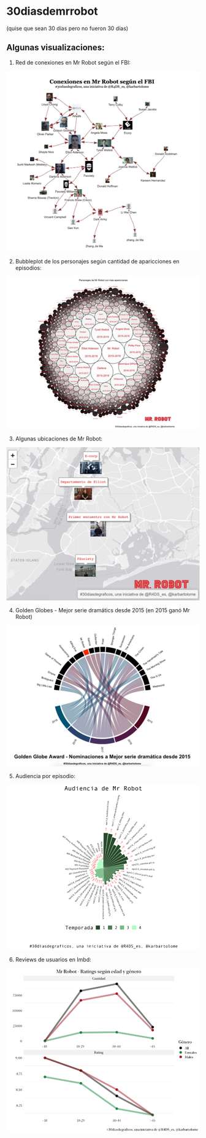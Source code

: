 # 30diasdemrrobot

(quise que sean 30 días pero no fueron 30 días)

## Algunas visualizaciones:

1. Red de conexiones en Mr Robot según el FBI:

<img src="plots/network.jpeg"></img>

2. Bubbleplot de los personajes según cantidad de aparicciones en episodios:

<img src="plots/bubbleplot.jpeg"></img>

3. Algunas ubicaciones de Mr Robot: 

<img src="plots/leaflet.jpeg"></img>

4. Golden Globes - Mejor serie dramátics desde 2015 (en 2015 ganó Mr Robot)

<img src="plots/chordDiagram.jpeg"></img>

5. Audiencia por episodio:

<img src="plots/coordpolar.png"></img>

6. Reviews de usuarios en Imbd:

<img src="plots/parcords.png"></img>



